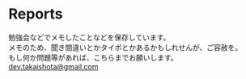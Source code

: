 # Reports
勉強会などでメモしたことなどを保存しています。  
メモのため、聞き間違いとかタイポとかあるかもしれせんが、ご容赦を。  
もし何か問題等があれば、こちらまでお願いします。  
dev.takaishota@gmail.com
